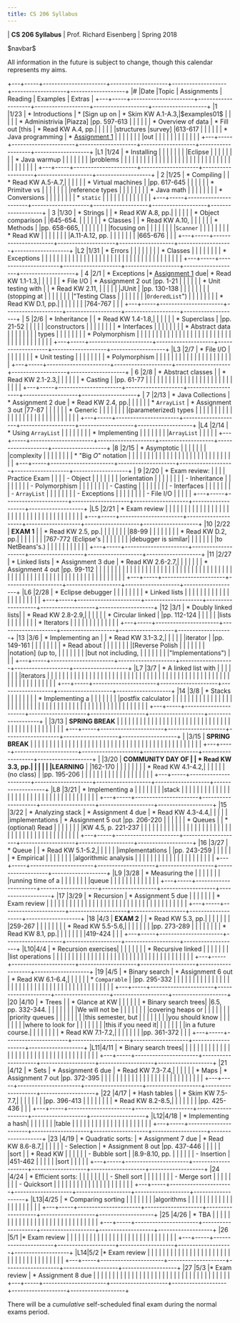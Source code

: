 ```yaml
---
title: CS 206 Syllabus
---
```


<div id="header">

| **CS 206 Syllabus**
| Prof. Richard Eisenberg
| Spring 2018

</div>

\$navbar\$

All information in the future is subject to change, though this calendar
represents my aims.

+---+-----+----------------------+--------------------+-------------------+-------------------+-------------------+
|\# |Date |Topic                 |  Assignments       | Reading           | Examples          |  Extras           |
+---+-----+----------------------+--------------------+-------------------+-------------------+-------------------+
|1  |1/23 | * Introductions      | * [Sign up on      | * Skim KW A.1-A.3,|\$examples01\$     |                   |
|   |     | * Administrivia      |Piazza]             |pp. 597-613        |                   |                   |
|   |     | * Overview of data   | * Fill out [this   | * Read KW A.4, pp.|                   |                   |
|   |     |structures            |survey]             |613-617            |                   |                   |
|   |     | * Java programming   | * [Assignment 1]   |                   |                   |                   |
|   |     |                      |out                 |                   |                   |                   |
|   |     |                      |                    |                   |                   |                   |
+---+-----+----------------------+--------------------+-------------------+-------------------+-------------------+
|L1 |1/24 | * Installing         |                    |                   |                   |                   |
|   |     |Eclipse               |                    |                   |                   |                   |
|   |     | * Java warmup        |                    |                   |                   |                   |
|   |     |problems              |                    |                   |                   |                   |
|   |     |                      |                    |                   |                   |                   |
|   |     |                      |                    |                   |                   |                   |
|   |     |                      |                    |                   |                   |                   |
|   |     |                      |                    |                   |                   |                   |
+---+-----+----------------------+--------------------+-------------------+-------------------+-------------------+
| 2 |1/25 | * Compiling          |                    | * Read KW A.5-A.7,|                   |                   |
|   |     | * Virtual machines   |                    |pp. 617-645        |                   |                   |
|   |     | * Primitve vs        |                    |                   |                   |                   |
|   |     |reference types       |                    |                   |                   |                   |
|   |     | * Java math          |                    |                   |                   |                   |
|   |     | * Conversions        |                    |                   |                   |                   |
|   |     | * `static`           |                    |                   |                   |                   |
|   |     |                      |                    |                   |                   |                   |
+---+-----+----------------------+--------------------+-------------------+-------------------+-------------------+
| 3 |1/30 | * Strings            |                    | * Read KW A.8, pp.|                   |                   |
|   |     | * Object comparison  |                    |645-654.           |                   |                   |
|   |     | * Classes            |                    | * Read KW A.10,   |                   |                   |
|   |     | * Methods            |                    |pp. 658-665,       |                   |                   |
|   |     |                      |                    |focusing on        |                   |                   |
|   |     |                      |                    |`Scanner`          |                   |                   |
|   |     |                      |                    | * Read KW         |                   |                   |
|   |     |                      |                    |A.11-A.12, pp.     |                   |                   |
|   |     |                      |                    |665-676            |                   |                   |
+---+-----+----------------------+--------------------+-------------------+-------------------+-------------------+
|L2 |1/31 | * Errors             |                    |                   |                   |                   |
|   |     | * Classes            |                    |                   |                   |                   |
|   |     | * Exceptions         |                    |                   |                   |                   |
|   |     |                      |                    |                   |                   |                   |
|   |     |                      |                    |                   |                   |                   |
|   |     |                      |                    |                   |                   |                   |
|   |     |                      |                    |                   |                   |                   |
+---+-----+----------------------+--------------------+-------------------+-------------------+-------------------+
| 4 |2/1  | * Exceptions         |* [Assignment 1] due| * Read KW 1.1-1.3,|                   |                   |
|   |     | * File I/O           | * Assignment 2 out |pp. 1-21           |                   |                   |
|   |     | * Unit testing with  |                    | * Read KW 2.11,   |                   |                   |
|   |     |JUnit                 |                    |pp. 130-138        |                   |                   |
|   |     |                      |                    |(stopping at       |                   |                   |
|   |     |                      |                    |"Testing Class     |                   |                   |
|   |     |                      |                    |`OrderedList`")    |                   |                   |
|   |     |                      |                    | * Read KW D.1, pp.|                   |                   |
|   |     |                      |                    |764-767            |                   |                   |
+---+-----+----------------------+--------------------+-------------------+-------------------+-------------------+
| 5 |2/6  | * Inheritance        |                    | * Read KW 1.4-1.8,|                   |                   |
|   |     | * Superclass         |                    |pp. 21-52          |                   |                   |
|   |     |constructors          |                    |                   |                   |                   |
|   |     | * Interfaces         |                    |                   |                   |                   |
|   |     | * Abstract data      |                    |                   |                   |                   |
|   |     |  types               |                    |                   |                   |                   |
|   |     | * Polymorphism       |                    |                   |                   |                   |
|   |     |                      |                    |                   |                   |                   |
|   |     |                      |                    |                   |                   |                   |
|   |     |                      |                    |                   |                   |                   |
|   |     |                      |                    |                   |                   |                   |
+---+-----+----------------------+--------------------+-------------------+-------------------+-------------------+
|L3 |2/7  | * File I/O           |                    |                   |                   |                   |
|   |     | * Unit testing       |                    |                   |                   |                   |
|   |     | * Polymorphism       |                    |                   |                   |                   |
|   |     |                      |                    |                   |                   |                   |
|   |     |                      |                    |                   |                   |                   |
+---+-----+----------------------+--------------------+-------------------+-------------------+-------------------+
| 6 |2/8  | * Abstract classes   |                    | * Read KW 2.1-2.3,|                   |                   |
|   |     | * Casting            |                    |pp. 61-77          |                   |                   |
|   |     |                      |                    |                   |                   |                   |
|   |     |                      |                    |                   |                   |                   |
|   |     |                      |                    |                   |                   |                   |
+---+-----+----------------------+--------------------+-------------------+-------------------+-------------------+
| 7 |2/13 | * Java Collections   | * Assignment 2 due | * Read KW 2.4, pp.|                   |                   |
|   |     | * `ArrayList`        | * Assignment 3 out |77-87              |                   |                   |
|   |     | * Generic            |                    |                   |                   |                   |
|   |     |(parameterized) types |                    |                   |                   |                   |
|   |     |                      |                    |                   |                   |                   |
|   |     |                      |                    |                   |                   |                   |
|   |     |                      |                    |                   |                   |                   |
+---+-----+----------------------+--------------------+-------------------+-------------------+-------------------+
|L4 |2/14 | * Using `ArrayList`  |                    |                   |                   |                   |
|   |     | * Implementing       |                    |                   |                   |                   |
|   |     |`ArrayList`           |                    |                   |                   |                   |
+---+-----+----------------------+--------------------+-------------------+-------------------+-------------------+
|8  |2/15 | * Asymptotic         |                    |                   |                   |                   |
|   |     |complexity            |                    |                   |                   |                   |
|   |     | * "Big $O$" notation |                    |                   |                   |                   |
|   |     |                      |                    |                   |                   |                   |
|   |     |                      |                    |                   |                   |                   |
|   |     |                      |                    |                   |                   |                   |
+---+-----+----------------------+--------------------+-------------------+-------------------+-------------------+
| 9 |2/20 | * Exam review:       |                    |                   |                   | Practice Exam     |
|   |     |       - Object       |                    |                   |                   |                   |
|   |     |orientation           |                    |                   |                   |                   |
|   |     |       - Inheritance  |                    |                   |                   |                   |
|   |     |       - Polymorphism |                    |                   |                   |                   |
|   |     |       - Casting      |                    |                   |                   |                   |
|   |     |       - Interfaces   |                    |                   |                   |                   |
|   |     |       - `ArrayList`  |                    |                   |                   |                   |
|   |     |       - Exceptions   |                    |                   |                   |                   |
|   |     |       - File I/O     |                    |                   |                   |                   |
+---+-----+----------------------+--------------------+-------------------+-------------------+-------------------+
|L5 |2/21 | * Exam review        |                    |                   |                   |                   |
|   |     |                      |                    |                   |                   |                   |
|   |     |                      |                    |                   |                   |                   |
|   |     |                      |                    |                   |                   |                   |
|   |     |                      |                    |                   |                   |                   |
+---+-----+----------------------+--------------------+-------------------+-------------------+-------------------+
|10 |2/22 | **EXAM 1**           |                    | * Read KW 2.5, pp.|                   |                   |
|   |     |                      |                    |88-99              |                   |                   |
|   |     |                      |                    | * Read KW D.2, pp.|                   |                   |
|   |     |                      |                    |767-772 (Eclipse's |                   |                   |
|   |     |                      |                    |debugger is similar|                   |                   |
|   |     |                      |                    |to NetBeans's.)    |                   |                   |
|   |     |                      |                    |                   |                   |                   |
+---+-----+----------------------+--------------------+-------------------+-------------------+-------------------+
|11 |2/27 | * Linked lists       | * Assignment 3 due | * Read KW 2.6-2.7,|                   |                   |
|   |     |                      | * Assignment 4 out |pp. 99-112         |                   |                   |
|   |     |                      |                    |                   |                   |                   |
|   |     |                      |                    |                   |                   |                   |
|   |     |                      |                    |                   |                   |                   |
|   |     |                      |                    |                   |                   |                   |
|   |     |                      |                    |                   |                   |                   |
|   |     |                      |                    |                   |                   |                   |
|   |     |                      |                    |                   |                   |                   |
|   |     |                      |                    |                   |                   |                   |
+---+-----+----------------------+--------------------+-------------------+-------------------+-------------------+
|L6 |2/28 | * Eclipse debugger   |                    |                   |                   |                   |
|   |     | * Linked lists       |                    |                   |                   |                   |
|   |     |                      |                    |                   |                   |                   |
|   |     |                      |                    |                   |                   |                   |
+---+-----+----------------------+--------------------+-------------------+-------------------+-------------------+
|12 |3/1  | * Doubly linked lists|                    | * Read KW 2.8-2.9,|                   |                   |
|   |     | * Circular linked    |                    |pp. 112-124        |                   |                   |
|   |     |lists                 |                    |                   |                   |                   |
|   |     | * Iterators          |                    |                   |                   |                   |
|   |     |                      |                    |                   |                   |                   |
+---+-----+----------------------+--------------------+-------------------+-------------------+-------------------+
|13 |3/6  | * Implementing an    |                    | * Read KW 3.1-3.2,|                   |                   |
|   |     |iterator              |                    |pp. 149-161        |                   |                   |
|   |     |                      |                    | * Read about      |                   |                   |
|   |     |                      |                    |[Reverse Polish    |                   |                   |
|   |     |                      |                    |notation] (up to,  |                   |                   |
|   |     |                      |                    |but not including, |                   |                   |
|   |     |                      |                    |"Implementations") |                   |                   |
+---+-----+----------------------+--------------------+-------------------+-------------------+-------------------+
|L7 |3/7  | * A linked list with |                    |                   |                   |                   |
|   |     |iterators             |                    |                   |                   |                   |
|   |     |                      |                    |                   |                   |                   |
|   |     |                      |                    |                   |                   |                   |
|   |     |                      |                    |                   |                   |                   |
|   |     |                      |                    |                   |                   |                   |
|   |     |                      |                    |                   |                   |                   |
|   |     |                      |                    |                   |                   |                   |
|   |     |                      |                    |                   |                   |                   |
+---+-----+----------------------+--------------------+-------------------+-------------------+-------------------+
|14 |3/8  | * Stacks             |                    |                   |                   |                   |
|   |     | * Implementing a     |                    |                   |                   |                   |
|   |     |postfix calculator    |                    |                   |                   |                   |
|   |     |                      |                    |                   |                   |                   |
|   |     |                      |                    |                   |                   |                   |
|   |     |                      |                    |                   |                   |                   |
|   |     |                      |                    |                   |                   |                   |
|   |     |                      |                    |                   |                   |                   |
|   |     |                      |                    |                   |                   |                   |
+---+-----+----------------------+--------------------+-------------------+-------------------+-------------------+
|   |3/13 | **SPRING BREAK**     |                    |                   |                   |                   |
|   |     |                      |                    |                   |                   |                   |
|   |     |                      |                    |                   |                   |                   |
|   |     |                      |                    |                   |                   |                   |
|   |     |                      |                    |                   |                   |                   |
|   |     |                      |                    |                   |                   |                   |
+---+-----+----------------------+--------------------+-------------------+-------------------+-------------------+
|   |3/15 | **SPRING BREAK**     |                    |                   |                   |                   |
|   |     |                      |                    |                   |                   |                   |
|   |     |                      |                    |                   |                   |                   |
|   |     |                      |                    |                   |                   |                   |
|   |     |                      |                    |                   |                   |                   |
|   |     |                      |                    |                   |                   |                   |
+---+-----+----------------------+--------------------+-------------------+-------------------+-------------------+
|   |3/20 | **COMMUNITY DAY OF   |                    | * Read KW 3.3, pp.|                   |                   |
|   |     |LEARNING**            |                    |162-170            |                   |                   |
|   |     |                      |                    | * Read KW 4.1-4.2,|                   |                   |
|   |     |(no class)            |                    |pp. 195-206        |                   |                   |
|   |     |                      |                    |                   |                   |                   |
|   |     |                      |                    |                   |                   |                   |
+---+-----+----------------------+--------------------+-------------------+-------------------+-------------------+
|L8 |3/21 | * Implementing a     |                    |                   |                   |                   |
|   |     |stack                 |                    |                   |                   |                   |
|   |     |                      |                    |                   |                   |                   |
|   |     |                      |                    |                   |                   |                   |
|   |     |                      |                    |                   |                   |                   |
|   |     |                      |                    |                   |                   |                   |
+---+-----+----------------------+--------------------+-------------------+-------------------+-------------------+
|15 |3/22 | * Analyzing stack    | * Assignment 4 due | * Read KW 4.3-4.4,|                   |                   |
|   |     |implementations       | * Assignment 5 out |pp. 206-220        |                   |                   |
|   |     | * Queues             |                    | * (optional) Read |                   |                   |
|   |     |                      |                    |KW 4.5, p. 221-237 |                   |                   |
|   |     |                      |                    |                   |                   |                   |
|   |     |                      |                    |                   |                   |                   |
|   |     |                      |                    |                   |                   |                   |
|   |     |                      |                    |                   |                   |                   |
|   |     |                      |                    |                   |                   |                   |
+---+-----+----------------------+--------------------+-------------------+-------------------+-------------------+
|16 |3/27 | * Queue              |                    | * Read KW 5.1-5.2,|                   |                   |
|   |     |implementations       |                    |pp. 243-259        |                   |                   |
|   |     | * Empirical          |                    |                   |                   |                   |
|   |     |algorithmic analysis  |                    |                   |                   |                   |
|   |     |                      |                    |                   |                   |                   |
|   |     |                      |                    |                   |                   |                   |
+---+-----+----------------------+--------------------+-------------------+-------------------+-------------------+
|L9 |3/28 | * Measuring the      |                    |                   |                   |                   |
|   |     |running time of a     |                    |                   |                   |                   |
|   |     |queue                 |                    |                   |                   |                   |
|   |     |                      |                    |                   |                   |                   |
+---+-----+----------------------+--------------------+-------------------+-------------------+-------------------+
|17 |3/29 | * Recursion          | * Assignment 5 due |                   |                   |                   |
|   |     | * Exam review        |                    |                   |                   |                   |
|   |     |                      |                    |                   |                   |                   |
|   |     |                      |                    |                   |                   |                   |
|   |     |                      |                    |                   |                   |                   |
|   |     |                      |                    |                   |                   |                   |
+---+-----+----------------------+--------------------+-------------------+-------------------+-------------------+
|18 |4/3  | **EXAM 2**           |                    | * Read KW 5.3, pp.|                   |                   |
|   |     |                      |                    |259-267            |                   |                   |
|   |     |                      |                    | * Read KW 5.5-5.6,|                   |                   |
|   |     |                      |                    |pp. 273-289        |                   |                   |
|   |     |                      |                    | * Read KW 8.1, pp.|                   |                   |
|   |     |                      |                    |419-424            |                   |                   |
+---+-----+----------------------+--------------------+-------------------+-------------------+-------------------+
|L10|4/4  | * Recursion exercises|                    |                   |                   |                   |
|   |     | * Recursive linked   |                    |                   |                   |                   |
|   |     |list operations       |                    |                   |                   |                   |
|   |     |                      |                    |                   |                   |                   |
|   |     |                      |                    |                   |                   |                   |
|   |     |                      |                    |                   |                   |                   |
|   |     |                      |                    |                   |                   |                   |
+---+-----+----------------------+--------------------+-------------------+-------------------+-------------------+
|19 |4/5  | * Binary search      | * Assignment 6 out | * Read KW 6.1-6.4,|                   |                   |
|   |     | * `Comparable`       |                    |pp. 295-332        |                   |                   |
|   |     |                      |                    |                   |                   |                   |
|   |     |                      |                    |                   |                   |                   |
|   |     |                      |                    |                   |                   |                   |
|   |     |                      |                    |                   |                   |                   |
|   |     |                      |                    |                   |                   |                   |
+---+-----+----------------------+--------------------+-------------------+-------------------+-------------------+
|20 |4/10 | * Trees              |                    | * Glance at KW    |                   |                   |
|   |     | * Binary search trees|                    |6.5, pp. 332-344.  |                   |                   |
|   |     |                      |                    |We will not be     |                   |                   |
|   |     |                      |                    |covering heaps or  |                   |                   |
|   |     |                      |                    |priority queues    |                   |                   |
|   |     |                      |                    |this semester, but |                   |                   |
|   |     |                      |                    |you should know    |                   |                   |
|   |     |                      |                    |where to look for  |                   |                   |
|   |     |                      |                    |this if you need it|                   |                   |
|   |     |                      |                    |in a future course.|                   |                   |
|   |     |                      |                    | * Read KW 7.1-7.2,|                   |                   |
|   |     |                      |                    |pp. 361-372        |                   |                   |
+---+-----+----------------------+--------------------+-------------------+-------------------+-------------------+
|L11|4/11 | * Binary search trees|                    |                   |                   |                   |
|   |     |                      |                    |                   |                   |                   |
|   |     |                      |                    |                   |                   |                   |
|   |     |                      |                    |                   |                   |                   |
|   |     |                      |                    |                   |                   |                   |
+---+-----+----------------------+--------------------+-------------------+-------------------+-------------------+
|21 |4/12 | * Sets               | * Assignment 6 due | * Read KW 7.3-7.4,|                   |                   |
|   |     | * Maps               | * Assignment 7 out |pp. 372-395        |                   |                   |
|   |     |                      |                    |                   |                   |                   |
|   |     |                      |                    |                   |                   |                   |
|   |     |                      |                    |                   |                   |                   |
+---+-----+----------------------+--------------------+-------------------+-------------------+-------------------+
|22 |4/17 | * Hash tables        |                    | * Skim KW 7.5-7.7,|                   |                   |
|   |     |                      |                    |pp. 396-413        |                   |                   |
|   |     |                      |                    | * Read KW 8.2-8.5,|                   |                   |
|   |     |                      |                    |pp. 425-436        |                   |                   |
+---+-----+----------------------+--------------------+-------------------+-------------------+-------------------+
|L12|4/18 | * Implementing a hash|                    |                   |                   |                   |
|   |     |table                 |                    |                   |                   |                   |
|   |     |                      |                    |                   |                   |                   |
|   |     |                      |                    |                   |                   |                   |
+---+-----+----------------------+--------------------+-------------------+-------------------+-------------------+
|23 |4/19 | * Quadratic sorts:   | * Assignment 7 due | * Read KW 8.6-8.7,|                   |                   |
|   |     |       - Selection    | * Assignment 8 out |pp. 437-446        |                   |                   |
|   |     |sort                  |                    | * Read KW         |                   |                   |
|   |     |       - Bubble sort  |                    |8.9-8.10, pp.      |                   |                   |
|   |     |       - Insertion    |                    |451-462            |                   |                   |
|   |     |sort                  |                    |                   |                   |                   |
+---+-----+----------------------+--------------------+-------------------+-------------------+-------------------+
|24 |4/24 | * Efficient sorts:   |                    |                   |                   |                   |
|   |     |       - Shell sort   |                    |                   |                   |                   |
|   |     |       - Merge sort   |                    |                   |                   |                   |
|   |     |       - Quicksort    |                    |                   |                   |                   |
|   |     |                      |                    |                   |                   |                   |
|   |     |                      |                    |                   |                   |                   |
+---+-----+----------------------+--------------------+-------------------+-------------------+-------------------+
|L13|4/25 | * Comparing sorting  |                    |                   |                   |                   |
|   |     |algorithms            |                    |                   |                   |                   |
|   |     |                      |                    |                   |                   |                   |
|   |     |                      |                    |                   |                   |                   |
+---+-----+----------------------+--------------------+-------------------+-------------------+-------------------+
|25 |4/26 | * TBA                |                    |                   |                   |                   |
|   |     |                      |                    |                   |                   |                   |
|   |     |                      |                    |                   |                   |                   |
|   |     |                      |                    |                   |                   |                   |
+---+-----+----------------------+--------------------+-------------------+-------------------+-------------------+
|26 |5/1  |* Exam review         |                    |                   |                   |                   |
|   |     |                      |                    |                   |                   |                   |
|   |     |                      |                    |                   |                   |                   |
|   |     |                      |                    |                   |                   |                   |
+---+-----+----------------------+--------------------+-------------------+-------------------+-------------------+
|L14|5/2  |* Exam review         |                    |                   |                   |                   |
|   |     |                      |                    |                   |                   |                   |
|   |     |                      |                    |                   |                   |                   |
|   |     |                      |                    |                   |                   |                   |
|   |     |                      |                    |                   |                   |                   |
+---+-----+----------------------+--------------------+-------------------+-------------------+-------------------+
|27 |5/3  |* Exam review         | * Assignment 8 due |                   |                   |                   |
|   |     |                      |                    |                   |                   |                   |
|   |     |                      |                    |                   |                   |                   |
|   |     |                      |                    |                   |                   |                   |
|   |     |                      |                    |                   |                   |                   |
+---+-----+----------------------+--------------------+-------------------+-------------------+-------------------+

There will be a *cumulative* self-scheduled final exam during the normal exams period.

[Sign up on Piazza]: https://piazza.com/brynmawr/spring2018/cs206
[this survey]: https://docs.google.com/forms/d/e/1FAIpQLSd5t9j-g-oRTGbv6UrEheki1m94nKv6qIQuO-7xGif7krptew/viewform?usp=sf_link
[Lab01]: lab01/lab.html
[Reverse Polish notation]: https://en.wikipedia.org/wiki/Reverse_Polish_notation
[Assignment 1]: hw01/Warmup.pdf
